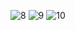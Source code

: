 ![8](https://user-images.githubusercontent.com/49774961/145764806-8185f445-e058-4bf9-a9ab-ce54ff300ab4.png)
![9](https://user-images.githubusercontent.com/49774961/145764886-f4811c8d-aff8-4fab-a6b3-3204a2ce786a.png)
![10](https://user-images.githubusercontent.com/49774961/145764890-cb66a9bc-d7ea-4748-a8f1-45a8b6e8a411.png)
